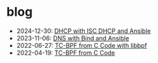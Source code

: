 # blog

- 2024-12-30: [DHCP with ISC DHCP and Ansible](posts/dhcp_with_isc_dhcp_and_ansible)
- 2023-11-06: [DNS with Bind and Ansible](posts/dns_with_bind_and_ansible)
- 2022-06-27: [TC-BPF from C Code with libbpf](posts/tc-bpf_from_c-libbpf)
- 2022-04-19: [TC-BPF from C Code](posts/tc-bpf_from_c)
